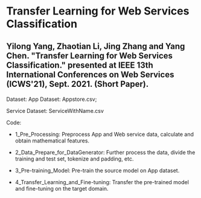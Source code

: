 Transfer Learning for Web Services Classification
=============

Yilong Yang, Zhaotian Li, Jing Zhang and Yang Chen. "Transfer Learning for Web Services Classification." presented at IEEE 13th International Conferences on Web Services (ICWS'21), Sept. 2021. (Short Paper).
------- 

#### 
Dataset: 
App Dataset: Appstore.csv;

Service Dataset: ServiceWithName.csv

Code:
* 1_Pre_Processing: Preprocess App and Web service data, calculate and obtain mathematical features.

* 2_Data_Prepare_for_DataGenerator: Further process the data, divide the training and test set, tokenize and padding, etc.

* 3_Pre-training_Model: Pre-train the source model on App dataset.

* 4_Transfer_Learning_and_Fine-tuning: Transfer the pre-trained model and fine-tuning on the target domain.
